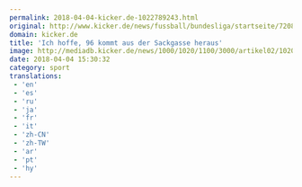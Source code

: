 ```yaml
---
permalink: 2018-04-04-kicker.de-1022789243.html
original: http://www.kicker.de/news/fussball/bundesliga/startseite/720882/artikel_ich-hoffe-96-kommt-aus-der-sackgasse-heraus.html#omrss
domain: kicker.de
title: 'Ich hoffe, 96 kommt aus der Sackgasse heraus'
image: http://mediadb.kicker.de/news/1000/1020/1100/3000/artikel02/1020891/weil_imago-1522854710_zoom18_crop_560x280_560x280+57+12.jpg
date: 2018-04-04 15:30:32
category: sport
translations: 
 - 'en'
 - 'es'
 - 'ru'
 - 'ja'
 - 'fr'
 - 'it'
 - 'zh-CN'
 - 'zh-TW'
 - 'ar'
 - 'pt'
 - 'hy'
---
```


